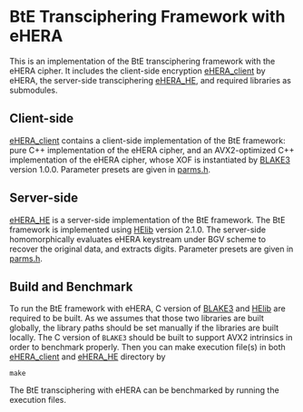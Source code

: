 # BtE Transciphering Framework with eHERA
This is an implementation of the BtE transciphering framework with the eHERA cipher.
It includes the client-side encryption [eHERA_client](./eHERA_client) by eHERA, the server-side transciphering [eHERA_HE](./eHERA_HE), 
and required libraries as submodules.

## Client-side

[eHERA_client](./eHERA_client) contains a client-side implementation of the BtE framework:
pure C++ implementation of the eHERA cipher, and
an AVX2-optimized C++ implementation of the eHERA cipher, whose XOF is instantiated by [BLAKE3](https://github.com/BLAKE3-team/BLAKE3.git) version 1.0.0.
Parameter presets are given in [parms.h](./eHERA_client/parms.h).

## Server-side

[eHERA_HE](./eHERA_HE) is a server-side implementation of the BtE framework.
The BtE framework is implemented using [HElib](https://github.com/homenc/HElib.git) version 2.1.0.
The server-side homomorphically evaluates eHERA keystream under BGV scheme to recover the original data, and extracts digits.
Parameter presets are given in [parms.h](./eHERA_HE/parms.h).


## Build and Benchmark

To run the BtE framework with eHERA, C version of [BLAKE3](https://github.com/BLAKE3-team/BLAKE3.git) and [HElib](https://github.com/homenc/HElib.git) are required to be built.
As we assumes that those two libraries are built globally, the library paths should be set manually if the libraries are built locally.
The C version of `BLAKE3` should be built to support AVX2 intrinsics in order to benchmark properly.
Then you can make execution file(s) in both [eHERA_client](./eHERA_client) and [eHERA_HE](./eHERA_HE) directory by
```batch
make
```
The BtE transciphering with eHERA can be benchmarked by running the execution files.
